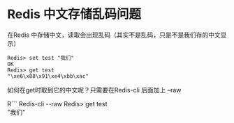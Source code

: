 # Redis 中文存储乱码问题



在Redis 中存储中文，读取会出现乱码（其实不是乱码，只是不是我们存的中文显示）

```
Redis> set test "我们"  
OK  
Redis> get test  
"\xe6\x88\x91\xe4\xbb\xac"
```

如何在get时取到它的中文呢？只需要在Redis-cli 后面加上 –raw

R```
Redis-cli --raw
Redis> get test  
"我们"  
```
